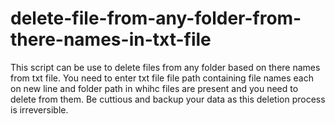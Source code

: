 # delete-file-from-any-folder-from-there-names-in-txt-file
This script can be use to delete files from any folder based on there names from txt file. You need to enter txt file file path containing file names each on new line and folder path in whihc files are present and you need to delete from them. Be cuttious and backup your data as this deletion process is irreversible. 
